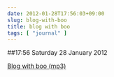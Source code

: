 ```yaml
---
date: 2012-01-28T17:56:03+09:00
slug: blog-with-boo
title: blog with boo
tags: [ "journal" ]
---
```


##17:56 Saturday 28 January 2012

[Blog with boo (mp3)](https://audioboo.fm/boos/642971-blog-with-boo.mp3?keyed=true&source=embed)
